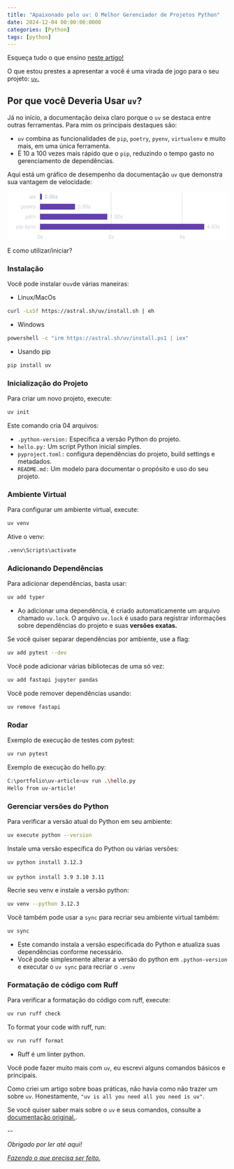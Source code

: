 ```yaml
---
title: "Apaixonado pelo uv: O Melhor Gerenciador de Projetos Python"
date: 2024-12-04 00:00:00:0000
categories: [Python]
tags: [python]
---
```


Esqueça tudo o que ensino [neste artigo!](https://lorenzouriel.github.io/posts/iniciando-um-projeto-python/)

O que estou prestes a apresentar a você é uma virada de jogo para o seu projeto: [`uv`.](https://www.youtube.com/watch?v=gwizAUNvUD0)

## Por que você Deveria Usar `uv`?
Já no início, a documentação deixa claro porque o `uv` se destaca entre outras ferramentas. Para mim os principais destaques são:
- `uv` combina as funcionalidades de `pip`, `poetry`, `pyenv`, `virtualenv` e muito mais, em uma única ferramenta.
- É 10 a 100 vezes mais rápido que o `pip`, reduzindo o tempo gasto no gerenciamento de dependências.

Aqui está um gráfico de desempenho da documentação `uv` que demonstra sua vantagem de velocidade:

![uv-performance](/assets/images/2024-12-04-apaixone-se-pelo-uv/uv-performance.svg)

E como utilizar/iniciar?

### Instalação
Você pode instalar o`uv`de várias maneiras:

- Linux/MacOs

```bash
curl -LsSf https://astral.sh/uv/install.sh | eh
```

- Windows

```bash
powershell -c "irm https://astral.sh/uv/install.ps1 | iex"
```

- Usando pip

```bash
pip install uv
```

### Inicialização do Projeto
Para criar um novo projeto, execute:

```bash
uv init
```

Este comando cria 04 arquivos:
- `.python-version:` Especifica a versão Python do projeto.
- `hello.py:` Um script Python inicial simples.
- `pyproject.toml:` configura dependências do projeto, build settings e metadados.
- `README.md:` Um modelo para documentar o propósito e uso do seu projeto.

### Ambiente Virtual
Para configurar um ambiente virtual, execute:

```bash
uv venv
```

Ative o venv:

```bash
.venv\Scripts\activate
```

### Adicionando Dependências
Para adicionar dependências, basta usar:

```bash
uv add typer
```

- Ao adicionar uma dependência, é criado automaticamente um arquivo chamado `uv.lock`. O arquivo `uv.lock` é usado para registrar informações sobre dependências do projeto e suas **versões exatas.**

Se você quiser separar dependências por ambiente, use a flag:

```bash
uv add pytest --dev
```

Você pode adicionar várias bibliotecas de uma só vez:

```bash
uv add fastapi jupyter pandas
```

Você pode remover dependências usando:

```bash
uv remove fastapi
```

### Rodar
Exemplo de execução de testes com pytest:

```bash
uv run pytest
```

Exemplo de execução do hello.py:

```bash
C:\portfolio\uv-article>uv run .\hello.py      
Hello from uv-article!
```

### Gerenciar versões do Python
Para verificar a versão atual do Python em seu ambiente:

```bash
uv execute python --version
```

Instale uma versão específica do Python ou várias versões:

```bash
uv python install 3.12.3

uv python install 3.9 3.10 3.11
```

Recrie seu venv e instale a versão python:

```bash
uv venv --python 3.12.3
```

Você também pode usar a `sync` para recriar seu ambiente virtual também:

```bash
uv sync
```

- Este comando instala a versão especificada do Python e atualiza suas dependências conforme necessário.
- Você pode simplesmente alterar a versão do python em `.python-version` e executar o `uv sync` para recriar o `.venv`


### Formatação de código com Ruff
Para verificar a formatação do código com ruff, execute:

```bash
uv run ruff check
```

To format your code with ruff, run:

```bash
uv run ruff format
```

- Ruff é um linter python.

Você pode fazer muito mais com `uv`, eu escrevi alguns comandos básicos e principais.

Como criei um artigo sobre boas práticas, não havia como não trazer um sobre `uv`. Honestamente, `"uv is all you need all you need is uv"`.

Se você quiser saber mais sobre o `uv` e seus comandos, consulte a [documentação original.](https://medium.com/r?url=https%3A%2F%2Fdocs.astral.sh%2Fuv%2Freference%2Fcli%2F).

--

*Obrigado por ler até aqui!*

[*Fazendo o que precisa ser feito.*](https://linktr.ee/lorenzo_uriel)
